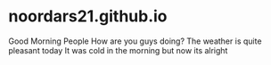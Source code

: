 # noordars21.github.io
Good Morning People
How are you guys doing?
The weather is quite pleasant today
It was cold in the morning but now its alright
